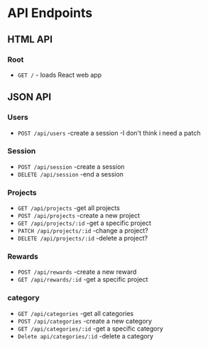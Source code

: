 # API Endpoints

## HTML API

### Root

- `GET /` - loads React web app

## JSON API

### Users

- `POST /api/users` -create a session
                    -I don't think i need a patch

### Session

- `POST /api/session` -create a session
- `DELETE /api/session` -end a session

### Projects

- `GET /api/projects` -get all projects
- `POST /api/projects` -create a new project
- `GET /api/projects/:id` -get a specific project
- `PATCH /api/projects/:id` -change a project?
- `DELETE /api/projects/:id` -delete a project?

### Rewards

- `POST /api/rewards` -create a new reward
- `GET /api/rewards/:id` -get a specific project

### category

- `GET /api/categories` -get all categories
- `POST /api/categories` -create a new category
- `GET /api/categories/:id` -get a specific category
- `Delete api/categories/:id` -delete a category
